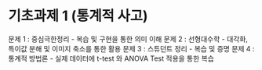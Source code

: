 # 기초과제 1 (통계적 사고)
문제 1 : 중심극한정리 - 복습 및 구현을 통한 의미 이해
문제 2 : 선형대수학 - 대각화, 특이값 분해 및 이미지 축소를 통한 활용
문제 3 : 스튜던트 정리 - 복습 및 증명
문제 4 : 통계적 방법론 - 실제 데이터에 t-test 와 ANOVA Test 적용을 통한 복습

